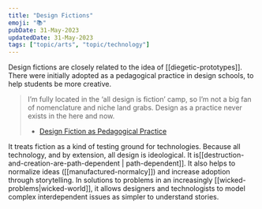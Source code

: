 ```yaml
---
title: "Design Fictions"
emoji: "📚"
pubDate: 31-May-2023
updatedDate: 31-May-2023
tags: ["topic/arts", "topic/technology"]
---
```


Design fictions are closely related to the idea of [[diegetic-prototypes]]. There were initially adopted as a pedagogical practice in design schools, to help students be more creative.

>I’m fully located in the ‘all design is fiction’ camp, so I’m not a big fan of nomenclature and niche land grabs. Design as a practice never exists in the here and now.
>
>- [Design Fiction as Pedagogical Practice](https://medium.com/@matthewward/design-fiction-as-pedagogic-practice-9b1fbba7ae2b)

It treats fiction as a kind of testing ground for technologies. Because all technology, and by extension, all design is ideological. It is[[destruction-and-creation-are-path-dependent | path-dependent]]. It also helps to normalize ideas ([[manufactured-normalcy]]) and increase adoption through storytelling. In solutions to problems in an increasingly [[wicked-problems|wicked-world]], it allows designers and technologists to model complex interdependent issues as simpler to understand stories.